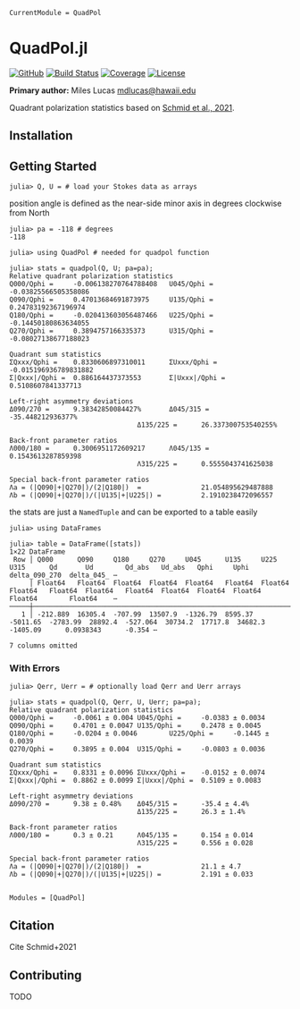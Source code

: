 ```@meta
CurrentModule = QuadPol
```

# QuadPol.jl

[![GitHub](https://img.shields.io/badge/Code-GitHub-black.svg)](https://github.com/JuliaHCI/QuadPol.jl)
[![Build Status](https://github.com/JuliaHCI/QuadPol.jl/workflows/CI/badge.svg)](https://github.com/JuliaHCI/QuadPol.jl/actions)
[![Coverage](https://codecov.io/gh/JuliaHCI/QuadPol.jl/branch/master/graph/badge.svg)](https://codecov.io/gh/JuliaHCI/QuadPol.jl)
[![License](https://img.shields.io/github/license/JuliaHCI/QuadPol.jl?color=yellow)](https://github.com/JuliaHCI/QuadPol.jl/blob/main/LICENSE)

**Primary author:** Miles Lucas <mdlucas@hawaii.edu>

Quadrant polarization statistics based on [Schmid et al., 2021](https://www.aanda.org/articles/aa/abs/2021/11/aa40405-21/aa40405-21.html).

## Installation


## Getting Started

```julia-repl
julia> Q, U = # load your Stokes data as arrays
```

position angle is defined as the near-side minor axis in degrees clockwise from North

```julia-repl
julia> pa = -118 # degrees
-118

julia> using QuadPol # needed for quadpol function

julia> stats = quadpol(Q, U; pa=pa);
Relative quadrant polarization statistics
Q000/Qphi =     -0.006138270764788408   U045/Qphi =     -0.03825566505358086
Q090/Qphi =     0.47013684691873975     U135/Qphi =     0.24783192367196974
Q180/Qphi =     -0.020413603056487466   U225/Qphi =     -0.14450180863634055
Q270/Qphi =     0.3894757166335373      U315/Qphi =     -0.08027138677188023

Quadrant sum statistics
ΣQxxx/Qphi =    0.8330606897310011      ΣUxxx/Qphi =    -0.015196936789831882
Σ|Qxxx|/Qphi =  0.886164437373553       Σ|Uxxx|/Qphi =  0.5108607841337713

Left-right asymmetry deviations
Δ090/270 =      9.38342850084427%       Δ045/315 =      -35.448212936377%
                                Δ135/225 =      26.337300753540255%

Back-front parameter ratios
Λ000/180 =      0.3006951172609217      Λ045/135 =      0.1543613287859398
                                Λ315/225 =      0.5555043741625038

Special back-front parameter ratios
Λa = (|Q090|+|Q270|)/(2|Q180|)  =               21.054895629487888
Λb = (|Q090|+|Q270|)/(|U135|+|U225|) =          2.1910238472096557
```


the stats are just a `NamedTuple` and can be exported to a table easily

```julia-repl
julia> using DataFrames

julia> table = DataFrame([stats])
1×22 DataFrame
 Row │ Q000      Q090     Q180     Q270     U045      U135     U225      U315      Qd       Ud        Qd_abs   Ud_abs   Qphi     Uphi      delta_090_270  delta_045_ ⋯
     │ Float64   Float64  Float64  Float64  Float64   Float64  Float64   Float64   Float64  Float64   Float64  Float64  Float64  Float64   Float64        Float64    ⋯
─────┼────────────────────────────────────────────────────────────────────────────────────────────────────────────────────────────────────────────────────────────────
   1 │ -212.889  16305.4  -707.99  13507.9  -1326.79  8595.37  -5011.65  -2783.99  28892.4  -527.064  30734.2  17717.8  34682.3  -1405.09      0.0938343      -0.354 ⋯
                                                                                                                                                     7 columns omitted
```

### With Errors

```julia-repl
julia> Qerr, Uerr = # optionally load Qerr and Uerr arrays

julia> stats = quadpol(Q, Qerr, U, Uerr; pa=pa);
Relative quadrant polarization statistics
Q000/Qphi =     -0.0061 ± 0.004 U045/Qphi =     -0.0383 ± 0.0034
Q090/Qphi =     0.4701 ± 0.0047 U135/Qphi =     0.2478 ± 0.0045
Q180/Qphi =     -0.0204 ± 0.0046        U225/Qphi =     -0.1445 ± 0.0039
Q270/Qphi =     0.3895 ± 0.004  U315/Qphi =     -0.0803 ± 0.0036

Quadrant sum statistics
ΣQxxx/Qphi =    0.8331 ± 0.0096 ΣUxxx/Qphi =    -0.0152 ± 0.0074
Σ|Qxxx|/Qphi =  0.8862 ± 0.0099 Σ|Uxxx|/Qphi =  0.5109 ± 0.0083

Left-right asymmetry deviations
Δ090/270 =      9.38 ± 0.48%    Δ045/315 =      -35.4 ± 4.4%
                                Δ135/225 =      26.3 ± 1.4%

Back-front parameter ratios
Λ000/180 =      0.3 ± 0.21      Λ045/135 =      0.154 ± 0.014
                                Λ315/225 =      0.556 ± 0.028

Special back-front parameter ratios
Λa = (|Q090|+|Q270|)/(2|Q180|)  =               21.1 ± 4.7
Λb = (|Q090|+|Q270|)/(|U135|+|U225|) =          2.191 ± 0.033
```

```@index
```

```@autodocs
Modules = [QuadPol]
```

## Citation

Cite Schmid+2021

## Contributing

TODO